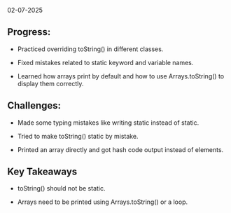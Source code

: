 02-07-2025

## Progress:
* Practiced overriding toString() in different classes.

* Fixed mistakes related to static keyword and variable names.

* Learned how arrays print by default and how to use Arrays.toString() to display them correctly.

## Challenges:
* Made some typing mistakes like writing static instead of static.
* Tried to make toString() static by mistake.

* Printed an array directly and got hash code output instead of elements.

## Key Takeaways
* toString() should not be static.

* Arrays need to be printed using Arrays.toString() or a loop.